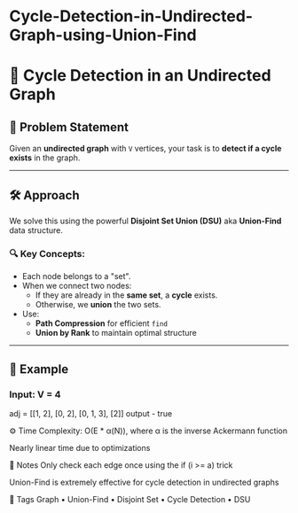 # Cycle-Detection-in-Undirected-Graph-using-Union-Find

# 🔁 Cycle Detection in an Undirected Graph

## 🧩 Problem Statement

Given an **undirected graph** with `V` vertices, your task is to **detect if a cycle exists** in the graph.

---

## 🛠️ Approach

We solve this using the powerful **Disjoint Set Union (DSU)** aka **Union-Find** data structure.

### 🔍 Key Concepts:

- Each node belongs to a "set".
- When we connect two nodes:
  - If they are already in the **same set**, a **cycle** exists.
  - Otherwise, we **union** the two sets.
- Use:
  - **Path Compression** for efficient `find`
  - **Union by Rank** to maintain optimal structure

---

## 🧠 Example

### Input: V = 4
adj = [[1, 2], [0, 2], [0, 1, 3], [2]]
output - true

⚙️ Time Complexity:
O(E * α(N)), where α is the inverse Ackermann function

Nearly linear time due to optimizations

🔎 Notes
Only check each edge once using the if (i >= a) trick

Union-Find is extremely effective for cycle detection in undirected graphs

📌 Tags
Graph • Union-Find • Disjoint Set • Cycle Detection • DSU
